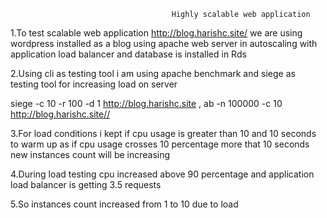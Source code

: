                                         Highly scalable web application


1.To  test scalable web application http://blog.harishc.site/ we  are using wordpress installed as a blog using apache web server in autoscaling with application load balancer and database is installed in Rds

2.Using cli as testing tool i am using apache benchmark and siege as testing tool for increasing load on server

siege -c 10 -r 100 -d 1 http://blog.harishc.site ,
ab -n 100000 -c 10 http://blog.harishc.site//

3.For load conditions i kept if cpu usage is greater than 10 and 10 seconds to warm up as if cpu usage crosses 10 percentage more that 10 seconds new instances count will be increasing 

4.During load testing cpu increased above 90 percentage and application  load balancer is getting 3.5 requests

5.So instances count increased from 1 to 10 due to load 


